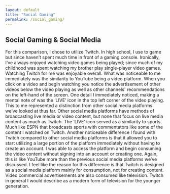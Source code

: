 ```yaml
---
layout: default
title: "Social Gaming"
permalink: /social_gaming/
---
```


## Social Gaming & Social Media

For this comparison, I chose to utilize Twitch. In high school, I use to game but since haven’t spent much time in front of a gaming console. Ironically, I’ve always enjoyed watching video games being played; since much of my childhood was spent watching my brother play single-player video games. Watching Twitch for me was enjoyable overall.
What was noticeable to me immediately was the similarity to YouTube being a video platform. When you click on a video and begin watching you notice the advertisement of other videos below the video playing as well as other channels' recommendations on the left-hand of the screen. One detail I immediately noticed, making a mental note of was the ‘LIVE’ icon in the top left corner of the video playing. This to me represented a distinction from other social media platforms we’ve looked at thus far. Other social media platforms have methods of broadcasting live media or video content, but none that focus on live media content as much as Twitch. The ‘LIVE’ icon served as a similarity to sports. Much like ESPN that broadcasts sports with commentators like some of the content I watched on Twitch.
Another noticeable difference I found with Twitch compared to other social media platforms is that it allowed you to start utilizing a large portion of the platform immediately without having to create an account. I was able to access the platform and begin consuming the video content without signing into an account or creating one. Again, this is like YouTube more than the previous social media platforms we’ve discussed. I feel like the reason for this difference is that Twitch is designed as a social media platform mainly for consumption, not for creating content. Video commercial advertisements are also consumed like television. Twitch in general I would describe as a modern form of television for the younger generation.
